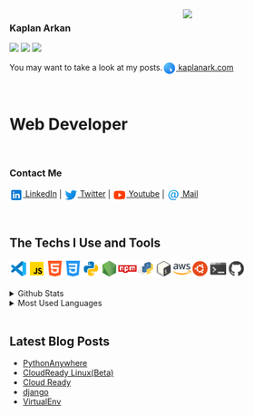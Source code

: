 <!-- LİNKS-->
[linkedin]: https://www.linkedin.com/in/kaplan-arkan-2a5747158/
[twitter]:https://twitter.com
[youtube]:https://www.youtube.com/

<img src="https://media.giphy.com/media/kH1DBkPNyZPOk0BxrM/source.gif" align="right" width="198" height="">
<!-- https://media.giphy.com/media/KzJkzjggfGN5Py6nkT/source.gif -->

### Kaplan Arkan

<img src="https://img.shields.io/github/followers/kaplanark?style=flat-square"/>  <img src="https://img.shields.io/github/stars/kaplanark?style=flat-square"/>   <img src="https://img.shields.io/badge/repositories-10-orange?style=flat-square"/>


You may want to take a look at my posts.[<img height="24" width="24" align= "center" src="img/internet.png"/> kaplanark.com](https://kaplanark.wordpress.com/)


<br>

# Web Developer

<br>

### Contact Me

[<img height="24" width="24" align= "center" src="img/linkedin.png"/> LinkedIn][linkedin] |
[<img height="24" width="24" align= "center" src="img/twitter.png"/> Twitter][twitter] |
[<img height="24" width="24" align= "center" src="img/youtube.png"/> Youtube][youtube] |
[<img height="24" width="24" align= "center" src="img/email.png"/> Mail](mailto:kaplan.arkan@gmail.com)

<br>

## The Techs I Use and Tools

<img height = "32" heigth ="32" align= "left" src="img/vscode.png"/>
<img height = "32" heigth ="32" align="left" src="img/js.png"/>
<img height = "32" heigth ="32" align= "left" src="img/html.png"/>
<img height = "32" heigth ="32" align= "left" src="img/css.png"/>
<img height = "32" heigth ="32" align= "left" src="img/python.png"/>
<img height = "32" heigth ="32" align= "left" src="img/node.png"/>
<img height = "32" heigth ="32" align= "left" src="img/npm.png"/>
<img height = "32" heigth ="32" align= "left" src="img/pypi.png"/>
<img height = "32" heigth ="32" align= "left" src="img/bash.png"/>
<img height = "32" heigth ="32" align= "left" src="img/aws.png"/>
<img height = "32" heigth ="32" align= "left" src="img/ubuntu.png"/>
<img height = "32" heigth ="32" align= "left" src="img/console.png"/>
<img height = "32" heigth ="32" align= "left" src="img/github.png"/><br>
<br>
<br>

<details>
<summary>Github Stats</summary>
<img src="https://github-readme-stats.vercel.app/api?username=kaplanark">

</details>

<details>
<summary>Most Used Languages</summary>

<img src="https://github-readme-stats.vercel.app/api/top-langs/?username=kaplanark&layout=compact">

</details>
<br>

## Latest Blog Posts

<!-- BLOG-POST-LIST:START -->
- [PythonAnywhere](https://kaplanark.wordpress.com/2020/01/09/pythonanywhere/)
- [CloudReady Linux(Beta)](https://kaplanark.wordpress.com/2020/01/08/cloudready-linuxbeta/)
- [Cloud Ready](https://kaplanark.wordpress.com/2020/01/08/cloud-ready/)
- [django](https://kaplanark.wordpress.com/2020/01/04/django-2/)
- [VirtualEnv](https://kaplanark.wordpress.com/2020/01/04/virtualenv/)
<!-- BLOG-POST-LIST:END -->

